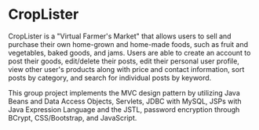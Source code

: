 # CropLister

CropLister is a "Virtual Farmer's Market" that allows users to sell and purchase their own home-grown and home-made foods, such as fruit and vegetables, baked goods, and jams. Users are able to create an account to post their goods, edit/delete their posts, edit their personal user profile, view other user's products along with price and contact information, sort posts by category, and search for individual posts by keyword.

This group project implements the MVC design pattern by utilizing Java Beans and Data Access Objects, Servlets, JDBC with MySQL, JSPs with Java Expression Language and the JSTL, password encryption through BCrypt, CSS/Bootstrap, and JavaScript. 